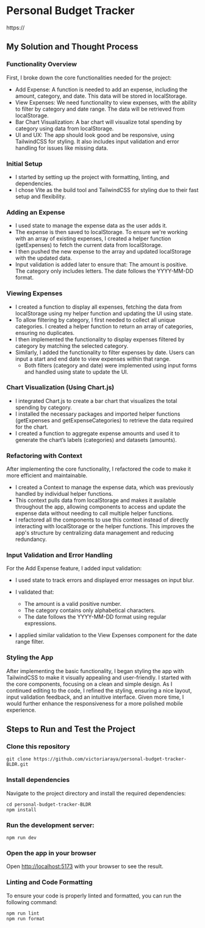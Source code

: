# Personal Budget Tracker

https://

## My Solution and Thought Process

### Functionality Overview

First, I broke down the core functionalities needed for the project:

- Add Expense: A function is needed to add an expense, including the amount, category, and date. This data will be stored in localStorage.
- View Expenses: We need functionality to view expenses, with the ability to filter by category and date range. The data will be retrieved from localStorage.
- Bar Chart Visualization: A bar chart will visualize total spending by category using data from localStorage.
- UI and UX: The app should look good and be responsive, using TailwindCSS for styling. It also includes input validation and error handling for issues like missing data.

### Initial Setup

- I started by setting up the project with formatting, linting, and dependencies.
- I chose Vite as the build tool and TailwindCSS for styling due to their fast setup and flexibility.

### Adding an Expense

- I used state to manage the expense data as the user adds it.
- The expense is then saved to localStorage. To ensure we're working with an array of existing expenses, I created a helper function (getExpenses) to fetch the current data from localStorage.
- I then pushed the new expense to the array and updated localStorage with the updated data.
- Input validation is added later to ensure that:
  The amount is positive.
  The category only includes letters.
  The date follows the YYYY-MM-DD format.

### Viewing Expenses

- I created a function to display all expenses, fetching the data from localStorage using my helper function and updating the UI using state.
- To allow filtering by category, I first needed to collect all unique categories. I created a helper function to return an array of categories, ensuring no duplicates.
- I then implemented the functionality to display expenses filtered by category by matching the selected category.
- Similarly, I added the functionality to filter expenses by date. Users can input a start and end date to view expenses within that range.
  - Both filters (category and date) were implemented using input forms and handled using state to update the UI.

### Chart Visualization (Using Chart.js)

- I integrated Chart.js to create a bar chart that visualizes the total spending by category.
- I installed the necessary packages and imported helper functions (getExpenses and getExpenseCategories) to retrieve the data required for the chart.
- I created a function to aggregate expense amounts and used it to generate the chart’s labels (categories) and datasets (amounts).

### Refactoring with Context

After implementing the core functionality, I refactored the code to make it more efficient and maintainable.

- I created a Context to manage the expense data, which was previously handled by individual helper functions.
- This context pulls data from localStorage and makes it available throughout the app, allowing components to access and update the expense data without needing to call multiple helper functions.
- I refactored all the components to use this context instead of directly interacting with localStorage or the helper functions. This improves the app's structure by centralizing data management and reducing redundancy.

### Input Validation and Error Handling

For the Add Expense feature, I added input validation:

- I used state to track errors and displayed error messages on input blur.
- I validated that:

  - The amount is a valid positive number.
  - The category contains only alphabetical characters.
  - The date follows the YYYY-MM-DD format using regular expressions.

- I applied similar validation to the View Expenses component for the date range filter.

### Styling the App

After implementing the basic functionality, I began styling the app with TailwindCSS to make it visually appealing and user-friendly. I started with the core components, focusing on a clean and simple design. As I continued editing to the code, I refined the styling, ensuring a nice layout, input validation feedback, and an intuitive interface. Given more time, I would further enhance the responsiveness for a more polished mobile experience.

## Steps to Run and Test the Project

### Clone this repository

    git clone https://github.com/victoriaraya/personal-budget-tracker-BLDR.git

### Install dependencies

Navigate to the project directory and install the required dependencies:

    cd personal-budget-tracker-BLDR
    npm install

### Run the development server:

    npm run dev

### Open the app in your browser

Open [http://localhost:5173](http://localhost:5173) with your browser to see the result.

### Linting and Code Formatting

To ensure your code is properly linted and formatted, you can run the following command:

    npm run lint
    npm run format
